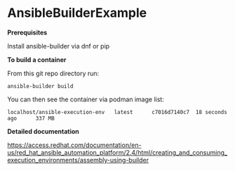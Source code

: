 # AnsibleBuilderExample

**Prerequisites**

Install ansible-builder via dnf or pip

**To build a container** 

From this git repo directory run: 

```shell 
ansible-builder build
```

You can then see the container via podman image list:

```shell
localhost/ansible-execution-env   latest      c7016d7140c7  18 seconds ago      337 MB
```

**Detailed documentation**

https://access.redhat.com/documentation/en-us/red_hat_ansible_automation_platform/2.4/html/creating_and_consuming_execution_environments/assembly-using-builder

